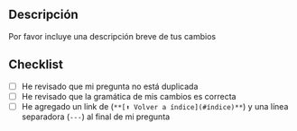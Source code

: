 ## Descripción

Por favor incluye una descripción breve de tus cambios

## Checklist

- [ ] He revisado que mi pregunta no está duplicada
- [ ] He revisado que la gramática de mis cambios es correcta
- [ ] He agregado un link de (`**[⬆ Volver a índice](#índice)**`) y una línea separadora (`---`) al final de mi pregunta
